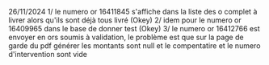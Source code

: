26/11/2024
1/ le numero or 16411845 s'affiche dans la liste des o complet à livrer alors qu'ils sont déjà tous livré (Okey)
2/ idem pour le numero or 16409965 dans le base de donner test (Okey)
3/ le numero or 16412766 est envoyer en ors soumis à validation, le problème est que sur la page de garde du pdf générer les montants sont null et le compentatire et le numero d'intervention sont vide
